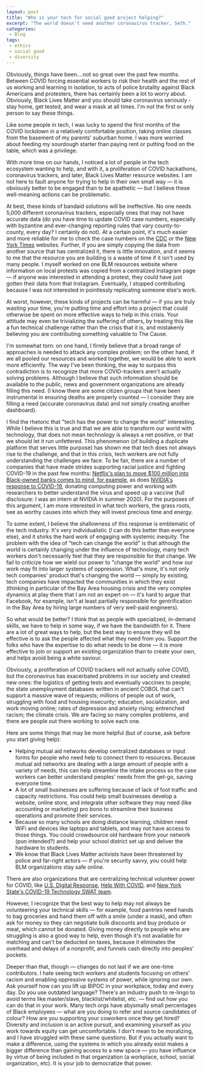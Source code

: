 ```yaml
---
layout: post
title: "Who is your tech for social good project helping?"
excerpt: "The world doesn't need another coronavirus tracker, Seth."
categories:
 - Blog
tags:
 - ethics
 - social good
 - diversity
---
```


Obviously, things have been....not so great over the past few months. Between COVID forcing essential workers to risk their health and the rest of us working and learning in isolation, to acts of police brutality against Black Americans and protesters, there has certainly been a lot to worry about. Obviously, Black Lives Matter and you should take coronavirus seriously - stay home, get tested, and wear a mask at all times. I'm not the first or only person to say these things.

Like some people in tech, I was lucky to spend the first months of the COVID lockdown in a relatively comfortable position, taking online classes from the basement of my parents' suburban home. I was more worried about feeding my sourdough starter than paying rent or putting food on the table, which was a privilege. 

With more time on our hands, I noticed a lot of people in the tech ecosystem wanting to help, and with it, a proliferation of COVID hackathons, coronavirus trackers, and later, Black Lives Matter resource websites. I am not here to fault anyone for trying to help in their own small way — it is obviously better to be engaged than to be apathetic — but I believe these well-meaning actions can be problematic.

At best, these kinds of bandaid solutions will be ineffective. No one needs 5,000 different coronavirus trackers, especially ones that may not have accurate data (do you have time to update COVID case numbers, especially with byzantine and ever-changing reporting rules that vary county-to-county, every day? I certainly do not). At a certain point, it's much easier and more reliable for me to check the case numbers on the [CDC](https://www.cdc.gov/coronavirus/2019-ncov/cases-updates/index.html) or the [New York Times](https://www.nytimes.com/interactive/2020/us/coronavirus-us-cases.html) websites. Further, if you are simply copying the data from another source that has centralized it, there is little innovation, and it seems to me that the resource you are building is a waste of time if it isn't used by many people. I myself worked on one BLM resources website where information on local protests was copied from a centralized Instagram page — if anyone was interested in attending a protest, they could have just gotten their data from that Instagram. Eventually, I stopped contributing because I was not interested in pointlessly replicating someone else's work.

At worst, however, these kinds of projects can be harmful — if you are truly wasting your time, you're putting time and effort into a project that could otherwise be spent on more effective ways to help in this crisis. Your attitude may even be trivializing the suffering of others, by treating this like a fun technical challenge rather than the crisis that it is, and mistakenly believing you are contributing something valuable to The Cause.

I'm somewhat torn: on one hand, I firmly believe that a broad range of approaches is needed to attack any complex problem; on the other hand, if we all pooled our resources and worked together, we would be able to work more efficiently. The way I've been thinking, the way to surpass this contradiction is to recognize that more COVID-trackers aren't actually solving problems. Although I believe that such information should be available to the public, news and government organizations are already filling this need. (I know there are some citizen groups that have been instrumental in ensuring deaths are properly counted — I consider they are filling a need (accurate coronavirus data) and not simply creating another dashboard). 

I find the rhetoric that "tech has the power to change the world" interesting. While I believe this is true and that we are able to transform our world with technology, that does not mean technology is always a net positive, or that we should let it run unfettered. This phenomenon (of building a duplicate platform that serves little purpose) has shown me that tech does not always rise to the challenge, and that in this crisis, tech workers are not fully understanding the challenges we face. To be fair, there are a number of companies that have made strides supporting racial justice and fighting COVID-19 in the past few months: [Netflix's plan to move $100 million into Black-owned banks comes to mind, for example](https://www.nytimes.com/2020/06/30/business/dealbook/netflix-black-owned-banks.html), as does [NVIDIA's response to COVID-19](https://www.nvidia.com/en-us/csr/our-response-to-covid-19/), donating computing power and working with researchers to better understand the virus and speed up a vaccine (full disclosure: I was an intern at NVIDIA in summer 2020). For the purposes of this argument, I am more interested in what tech workers, the grass roots, see as worthy causes into which they will invest precious time and energy.

To some extent, I believe the shallowness of this response is emblematic of the tech industry. It's very individualistic (*I* can do this better than everyone else), and it shirks the hard work of engaging with systemic inequity. The problem with the idea of "tech can change the world" is that although the world is certainly changing under the influence of technology, many tech workers don't necessarily feel that they are responsible for that change. We fail to criticize how we wield our power to "change the world" and how our work may fit into larger systems of oppression. What's more, it's not only tech companies' product that's changing the world — simply by existing, tech companies have impacted the communities in which they exist (thinking in particular of the Bay Area housing crisis and the very complex dynamics at play there that I am not an expert on — it's hard to argue that Facebook, for example, isn't at least partially responsible for gentrification in the Bay Area by hiring large numbers of very well-paid engineers). 

So what would be better? I think that as people with specialized, in-demand skills, we have to help in some way, if we have the bandwidth for it. There are a lot of great ways to help, but the best way to ensure they will be effective is to ask the people affected what they need from you. Support the folks who have the expertise to do what needs to be done — it is more effective to join or support an existing organization than to create your own, and helps avoid being a white saviour.

Obviously, a proliferation of COVID trackers will not actually solve COVID, but the coronavirus has exacerbated problems in our society and created new ones: the logistics of getting tests and eventually vaccines to people; the state unemployment databases written in ancient COBOL that can't support a massive wave of requests; millions of people out of work, struggling with food and housing insecurity; education, socialization, and work moving online; rates of depression and anxiety rising; entrenched racism; the climate crisis. We are facing so many complex problems, and there are people out there working to solve each one. 

Here are some things that may be more helpful (but of course, ask before you start giving help):

- Helping mutual aid networks develop centralized databases or input forms for people who need help to connect them to resources. Because mutual aid networks are dealing with a large amount of people with a variety of needs, this can help streamline the intake process so the case workers can better understand peoples' needs from the get-go, saving everyone time.
- A lot of small businesses are suffering because of lack of foot traffic and capacity restrictions. You could help small businesses develop a website, online store, and integrate other software they may need (like accounting or marketing) pro bono to streamline their business operations and promote their services.
- Because so many schools are doing distance learning, children need WiFi and devices like laptops and tablets, and may not have access to those things. You could crowdsource old hardware from your network (pun intended?) and help your school district set up and deliver the hardware to students.
- We know that Black Lives Matter activists have been threatened by police and far-right actors — if you're security savvy, you could help BLM organizations stay safe online.

There are also organizations that are centralizing technical volunteer power for COVID, like [U.S. Digital Response](https://www.usdigitalresponse.org/), [Help With COVID](http://helpwithcovid.com), and [New York State's COVID-19 Technology SWAT team](https://www.ny.gov/programs/new-york-state-covid-19-technology-swat-team). 

However, I recognize that the best way to help may not always be volunteering your technical skills — for example, food pantries need hands to bag groceries and hand them off with a smile (under a mask), and often ask for money so they can negotiate bulk discounts and buy produce or meat, which cannot be donated. Giving money directly to people who are struggling is also a good way to help, even though it's not available for matching and can't be deducted on taxes, because it eliminates the overhead and delays of a nonprofit, and funnels cash directly into peoples' pockets.

Deeper than that, though — changes do not last if we are one-time contributors. I hate seeing tech workers and students focusing on others' racism and enabling oppressive systems of power, while ignoring our own. Ask yourself how can you lift up BIPOC in your workplace, today and every day. Do you use outdated language? There's an industry push to re-lingo to avoid terms like master/slave, blacklist/whitelist, etc. — find out how you can do that in your work. Many tech orgs have abysmally small percentages of Black employees — what are you doing to refer and source candidates of colour? How are you supporting your coworkers once they get hired? Diversity and inclusion is an active pursuit, and examining yourself as you work towards equity can get uncomfortable. I don't mean to be moralizing, and I have struggled with these same questions. But if you actually want to make a difference, using the systems in which you already exist makes a bigger difference than gaining access to a new space — you have influence by virtue of being included in that organization (a workplace, school, social organization, etc). It is your job to democratize that power.
